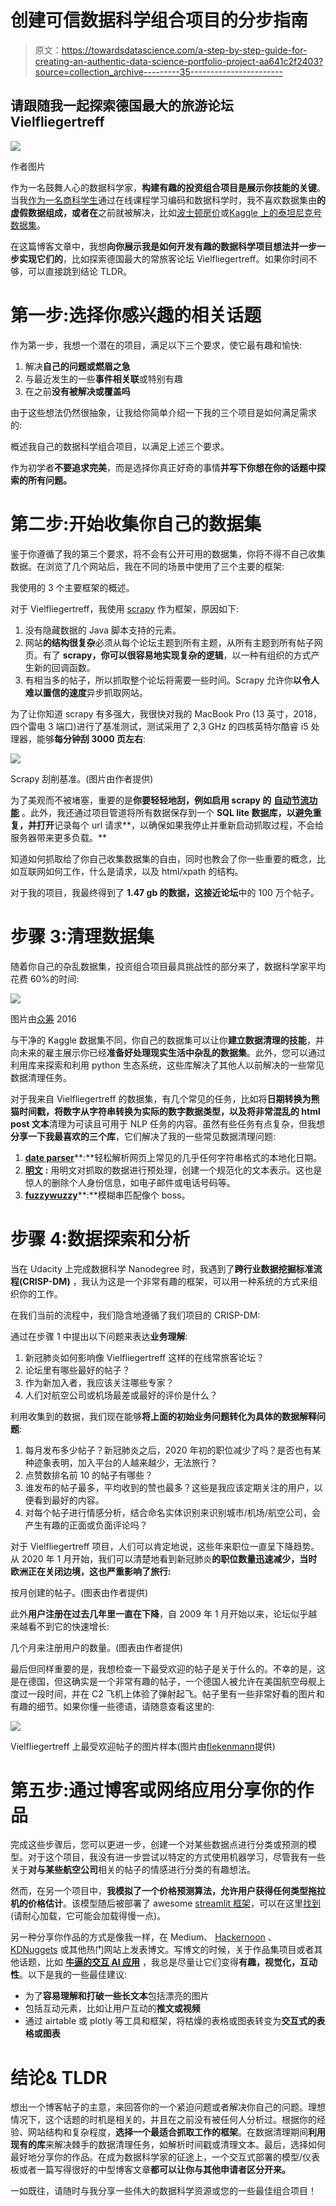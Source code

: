 # 创建可信数据科学组合项目的分步指南

> 原文：<https://towardsdatascience.com/a-step-by-step-guide-for-creating-an-authentic-data-science-portfolio-project-aa641c2f2403?source=collection_archive---------35----------------------->

## 请跟随我一起探索德国最大的旅游论坛 Vielfliegertreff

![](img/23c5f275d3dc28de3477206bcb0bc606.png)

作者图片

作为一名鼓舞人心的数据科学家，**构建有趣的投资组合项目是展示你技能的关键**。当我[作为一名商科学生](https://medium.com/@felix.vemmer/how-what-and-why-you-should-learn-python-as-a-business-student-ea539df88698)通过在线课程学习编码和数据科学时，我不喜欢数据集由**的虚假数据组成，或者在**之前就被解决，比如[波士顿房价](https://www.kaggle.com/vikrishnan/boston-house-prices)或[Kaggle 上的泰坦尼克号数据集](https://www.kaggle.com/c/titanic)。

在这篇博客文章中，我想**向你展示我是如何开发有趣的数据科学项目想法并一步一步实现它们的**，比如探索德国最大的常旅客论坛 Vielfliegertreff。如果你时间不够，可以直接跳到结论 TLDR。

# 第一步:选择你感兴趣的相关话题

作为第一步，我想一个潜在的项目，满足以下三个要求，使它最有趣和愉快:

1.  解决**自己的问题或燃眉之急**
2.  与最近发生的一些**事件相关联**或特别有趣
3.  在之前**没有被解决或覆盖吗**

由于这些想法仍然很抽象，让我给你简单介绍一下我的三个项目是如何满足需求的:

概述我自己的数据科学组合项目，以满足上述三个要求。

作为初学者**不要追求完美**，而是选择你真正好奇的事情**并写下你想在你的话题中探索的所有问题。**

# 第二步:开始收集你自己的数据集

鉴于你遵循了我的第三个要求，将不会有公开可用的数据集，你将不得不自己收集数据。在浏览了几个网站后，我在不同的场景中使用了三个主要的框架:

我使用的 3 个主要框架的概述。

对于 Vielfliegertreff，我使用 [scrapy](https://scrapy.org) 作为框架，原因如下:

1.  没有隐藏数据的 Java 脚本支持的元素。
2.  网站**的结构很复杂**必须从每个论坛主题到所有主题，从所有主题到所有帖子网页。有了 **scrapy，你可以很容易地实现复杂的逻辑**，以一种有组织的方式产生新的回调函数。
3.  有相当多的帖子，所以抓取整个论坛将需要一些时间。Scrapy 允许你**以令人难以置信的速度**异步抓取网站。

为了让你知道 scrapy 有多强大，我很快对我的 MacBook Pro (13 英寸，2018，四个雷电 3 端口)进行了基准测试，测试采用了 2,3 GHz 的四核英特尔酷睿 i5 处理器，能够**每分钟刮 3000 页左右**:

![](img/f308ddc02908c698ad5c853c19ddecfa.png)

Scrapy 刮削基准。(图片由作者提供)

为了美观而不被堵塞，重要的是**你要轻轻地刮，例如启用 scrapy 的** [**自动节流功能**](https://docs.scrapy.org/en/latest/topics/autothrottle.html) 。此外，我还通过项目管道将所有数据保存到一个 **SQL lite 数据库，以避免重复，并打开**记录每个 url 请求**，以确保如果我停止并重新启动抓取过程，不会给服务器带来更多负载。**

知道如何抓取给了你自己收集数据集的自由，同时也教会了你一些重要的概念，比如互联网如何工作，什么是请求，以及 html/xpath 的结构。

对于我的项目，我最终得到了 **1.47 gb 的数据，这接近论坛**中的 100 万个帖子。

# 步骤 3:清理数据集

随着你自己的杂乱数据集，投资组合项目最具挑战性的部分来了，数据科学家平均花费 60%的时间:

![](img/3049a1c2618759998bdd07cf78b4d9a4.png)

图片由[众筹](https://visit.figure-eight.com/rs/416-ZBE-142/images/CrowdFlower_DataScienceReport_2016.pdf) 2016

与干净的 Kaggle 数据集不同，你自己的数据集可以让你**建立数据清理的技能**，并向未来的雇主展示你已经**准备好处理现实生活中杂乱的数据集**。此外，您可以通过利用库来探索和利用 python 生态系统，这些库解决了其他人以前解决的一些常见数据清理任务。

对于我来自 Vielfliegertreff 的数据集，有几个常见的任务，比如将**日期转换为熊猫时间戳，将数字从字符串转换为实际的数字数据类型，以及将非常混乱的 html post 文本**清理为可读且可用于 NLP 任务的内容。虽然有些任务有点复杂，但我想**分享一下我最喜欢的三个库**，它们解决了我的一些常见数据清理问题:

1.  [**date parser**](https://github.com/scrapinghub/dateparser)**:**轻松解析网页上常见的几乎任何字符串格式的本地化日期。
2.  [**明文**](https://github.com/jfilter/clean-text) **:** 用明文对抓取的数据进行预处理，创建一个规范化的文本表示。这也是惊人的删除个人身份信息，如电子邮件或电话号码等。
3.  [**fuzzywuzzy**](https://github.com/seatgeek/fuzzywuzzy)**:**模糊串匹配像个 boss。

# 步骤 4:数据探索和分析

当在 Udacity 上完成数据科学 Nanodegree 时，我遇到了**跨行业数据挖掘标准流程(CRISP-DM)** ，我认为这是一个非常有趣的框架，可以用一种系统的方式来组织你的工作。

在我们当前的流程中，我们隐含地遵循了我们项目的 CRISP-DM:

通过在步骤 1 中提出以下问题来表达**业务理解**:

1.  新冠肺炎如何影响像 Vielfliegertreff 这样的在线常旅客论坛？
2.  论坛里有哪些最好的帖子？
3.  作为新加入者，我应该关注哪些专家？
4.  人们对航空公司或机场最差或最好的评价是什么？

利用收集到的数据，我们现在能够**将上面的初始业务问题转化为具体的数据解释问题**:

1.  每月发布多少帖子？新冠肺炎之后，2020 年初的职位减少了吗？是否也有某种迹象表明，加入平台的人越来越少，无法旅行？
2.  点赞数排名前 10 的帖子有哪些？
3.  谁发布的帖子最多，平均收到的赞也最多？这些是我应该定期关注的用户，以便看到最好的内容。
4.  对每个帖子进行情感分析，结合命名实体识别来识别城市/机场/航空公司，会产生有趣的正面或负面评论吗？

对于 Vielfliegertreff 项目，人们可以肯定地说，这些年来职位一直呈下降趋势。从 2020 年 1 月开始，我们可以清楚地看到新冠肺炎**的职位数量迅速减少，当时欧洲正在关闭边境，这也严重影响了旅行:**

按月创建的帖子。(图表由作者提供)

此外**用户注册在过去几年里一直在下降**，自 2009 年 1 月开始以来，论坛似乎越来越看不到它的快速增长:

几个月来注册用户的数量。(图表由作者提供)

最后但同样重要的是，我想检查一下最受欢迎的帖子是关于什么的。不幸的是，这是在德国，但这确实是一个非常有趣的帖子，一个德国人被允许在美国航空母舰上度过一段时间，并在 C2 飞机上体验了弹射起飞。帖子里有一些非常好看的图片和有趣的细节。如果你懂一些德语，请随意查看这里的:

![](img/653d9ce71338b2fc21e7256543ecf5ed.png)

Vielfliegertreff 上最受欢迎帖子的图片样本(图片由[flekenmann](https://www.vielfliegertreff.de/reiseberichte/105553-retro-tripreport-flugzeugtraeger.html)提供)

# 第五步:通过博客或网络应用分享你的作品

完成这些步骤后，您可以更进一步，创建一个对某些数据点进行分类或预测的模型。对于这个项目，我没有进一步尝试以特定的方式使用机器学习，尽管我有一些关于**对与某些航空公司**相关的帖子的情感进行分类的有趣想法。

然而，在另一个项目中，**我模拟了一个价格预测算法，允许用户获得任何类型拖拉机的价格估计**。该模型随后被部署了 awesome [streamlit 框架](https://www.streamlit.io)，可以在这里[找到](https://traktorpreis.herokuapp.com/)(请耐心加载，它可能会加载得慢一点)。

另一种分享你作品的方式是像我一样，在 Medium、 [Hackernoon](https://hackernoon.com/tagged/python) 、 [KDNuggets](https://www.kdnuggets.com) 或其他热门网站上发表博文。写博文的时候，关于作品集项目或者其他话题，比如 [**牛逼的交互 AI 应用**](https://medium.com/@felix.vemmer/5-awesome-interactive-ai-apps-for-you-to-try-77bac8ab7554) ，我总是尽量让它们变得**有趣，视觉化，互动性**。以下是我的一些最佳建议:

*   为了**容易理解和打破一些长文本**包括漂亮的图片
*   包括互动元素，比如让用户互动的**推文或视频**
*   通过 airtable 或 plotly 等工具和框架，将枯燥的表格或图表转变为**交互式的表格或图表**

# 结论& TLDR

想出一个博客帖子的主意，来回答你的一个紧迫问题或者解决你自己的问题。理想情况下，这个话题的时机是相关的，并且在之前没有被任何人分析过。根据你的经验、网站结构和复杂程度，**选择一个最适合抓取工作的框架**。在数据清理期间**利用现有的库**来解决棘手的数据清理任务，如解析时间戳或清理文本。最后，选择如何最好地分享你的作品。在成为数据科学家的征途上，一个交互式部署的模型/仪表板或者一篇写得很好的中型博客文章**都可以让你与其他申请者区分开来。**

一如既往，请随时与我分享一些伟大的数据科学资源或您的一些最佳组合项目！